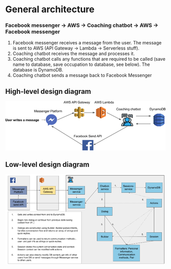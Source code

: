 # General architecture

### Facebook messenger -> AWS -> Coaching chatbot -> AWS -> Facebook messenger

1. Facebook messenger receives a message from the user. The message is sent to AWS (API Gateway -> Lambda -> Serverless stuff).
2. Coaching chatbot receives the message and processes it.
3. Coaching chatbot calls any functions that are required to be called (save name to database, save occupation to database, see below). The database is DynamoDB.
4. Coaching chatbot sends a message back to Facebook Messenger

## High-level design diagram
<p align="center"><img src="/img/Chatbot Architecture1.png" alt="High-level design diagram"/></p>

## Low-level design diagram
<p align="center"><img src="/img/Low Level Diagram3.png" alt="Low-level design diagram"/></p>
